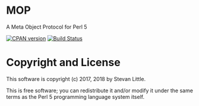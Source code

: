 # MOP

A Meta Object Protocol for Perl 5

[![CPAN version](https://badge.fury.io/pl/MOP.svg)](https://metacpan.org/pod/MOP)
[![Build Status](https://travis-ci.org/stevan/p5-MOP.svg?branch=master)](https://travis-ci.org/stevan/p5-MOP)

# Copyright and License

This software is copyright (c) 2017, 2018 by Stevan Little.

This is free software; you can redistribute it and/or modify it under
the same terms as the Perl 5 programming language system itself.

